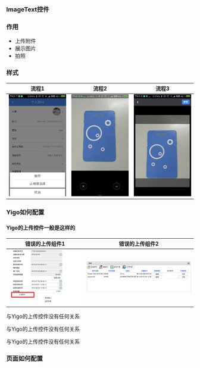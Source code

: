 ### ImageText控件

### 作用
- 上传附件
- 展示图片
- 拍照

### 样式
流程1             |  流程2             |  流程3
:-------------------------:|:-------------------------:|:-------------------------:
![Yigo上传控件1](img/ImageText控件如何使用/流程1.png)|![Yigo上传控件1](img/ImageText控件如何使用/流程2.png)|![Yigo上传控件1](img/ImageText控件如何使用/流程3.png)

### Yigo如何配置

#### Yigo的上传控件一般是这样的

错误的上传组件1             |  错误的上传组件2
:-------------------------:|:-------------------------:
![Yigo上传控件1](img/ImageText控件如何使用/1.png)|![Yigo上传控件1](img/ImageText控件如何使用/2.png)

与Yigo的上传控件没有任何关系

与Yigo的上传控件没有任何关系

与Yigo的上传控件没有任何关系

### 页面如何配置

